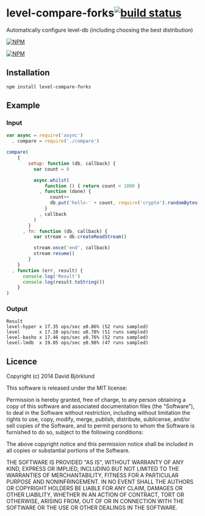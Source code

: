 # level-compare-forks[![build status](https://secure.travis-ci.org/kesla/level-compare-forks.png)](http://travis-ci.org/kesla/level-compare-forks)

Automatically configure level-db (including choosing the best distribution)

[![NPM](https://nodei.co/npm/level-compare-forks.png?downloads&stars)](https://nodei.co/npm/level-compare-forks/)

[![NPM](https://nodei.co/npm-dl/level-compare-forks.png)](https://nodei.co/npm/level-compare-forks/)

## Installation

```
npm install level-compare-forks
```

## Example

### Input

```javascript
var async = require('async')
  , compare = require('./compare')

compare(
    {
        setup: function (db, callback) {
          var count = 0

          async.whilst(
              function () { return count < 1000 }
            , function (done) {
                count++
                db.put('hello-' + count, require('crypto').randomBytes(1000), done)
              }
            , callback
          )
        }
      , fn: function (db, callback) {
          var stream = db.createReadStream()

          stream.once('end', callback)
          stream.resume()
        }
    }
  , function (err, result) {
      console.log('Result')
      console.log(result.toString())
    }
)
```

### Output

```
Result
level-hyper x 17.35 ops/sec ±0.86% (52 runs sampled)
level       x 17.10 ops/sec ±0.78% (51 runs sampled)
level-basho x 17.46 ops/sec ±0.76% (52 runs sampled)
level-lmdb  x 19.05 ops/sec ±0.98% (47 runs sampled)
```

## Licence

Copyright (c) 2014 David Björklund

This software is released under the MIT license:

Permission is hereby granted, free of charge, to any person obtaining a copy
of this software and associated documentation files (the "Software"), to deal
in the Software without restriction, including without limitation the rights
to use, copy, modify, merge, publish, distribute, sublicense, and/or sell
copies of the Software, and to permit persons to whom the Software is
furnished to do so, subject to the following conditions:

The above copyright notice and this permission notice shall be included in
all copies or substantial portions of the Software.

THE SOFTWARE IS PROVIDED "AS IS", WITHOUT WARRANTY OF ANY KIND, EXPRESS OR
IMPLIED, INCLUDING BUT NOT LIMITED TO THE WARRANTIES OF MERCHANTABILITY,
FITNESS FOR A PARTICULAR PURPOSE AND NONINFRINGEMENT. IN NO EVENT SHALL THE
AUTHORS OR COPYRIGHT HOLDERS BE LIABLE FOR ANY CLAIM, DAMAGES OR OTHER
LIABILITY, WHETHER IN AN ACTION OF CONTRACT, TORT OR OTHERWISE, ARISING FROM,
OUT OF OR IN CONNECTION WITH THE SOFTWARE OR THE USE OR OTHER DEALINGS IN
THE SOFTWARE.
